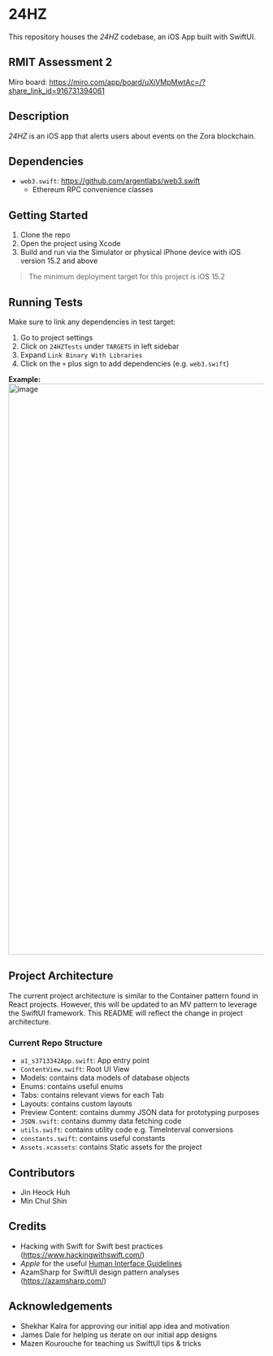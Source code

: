 # 24HZ

This repository houses the *24HZ* codebase, an iOS App built with SwiftUI.

## RMIT Assessment 2

Miro board: https://miro.com/app/board/uXjVMpMwtAc=/?share_link_id=916731394061

## Description
*24HZ* is an iOS app that alerts users about events on the Zora blockchain.

## Dependencies
- `web3.swift`: https://github.com/argentlabs/web3.swift
  - Ethereum RPC convenience classes

## Getting Started
1. Clone the repo
2. Open the project using Xcode
3. Build and run via the Simulator or physical iPhone device with iOS version 15.2 and above

> The minimum deployment target for this project is iOS 15.2

## Running Tests
Make sure to link any dependencies in test target:
1. Go to project settings
2. Click on `24HZTests` under `TARGETS` in left sidebar
3. Expand `Link Binary With Libraries`
4. Click on the `+` plus sign to add dependencies (e.g. `web3.swift`)

**Example:**
<img width="1122" alt="image" src="https://github.com/rmit-iPSE-s2-2023/a2-s3491222/assets/79826279/d512ba4a-19c6-4058-8141-3454335a3544">


## Project Architecture

The current project architecture is similar to the Container pattern found in React projects. However, this will be updated to an MV pattern to leverage the SwiftUI framework. This README will reflect the change in project architecture.

### Current Repo Structure
- `a1_s3713342App.swift`: App entry point
- `ContentView.swift`: Root UI View
- Models: contains data models of database objects
- Enums: contains useful enums
- Tabs: contains relevant views for each Tab
- Layouts: contains custom layouts
- Preview Content: contains dummy JSON data for prototyping purposes
- `JSON.swift`: contains dummy data fetching code
- `utils.swift`: contains utility code e.g. TimeInterval conversions
- `constants.swift`: contains useful constants
- `Assets.xcassets`: contains Static assets for the project

## Contributors
- Jin Heock Huh
- Min Chul Shin

## Credits
- Hacking with Swift for Swift best practices (https://www.hackingwithswift.com/)
- *Apple* for the useful [Human Interface Guidelines](https://developer.apple.com/design/human-interface-guidelines/)
- AzamSharp for SwiftUI design pattern analyses (https://azamsharp.com/)

## Acknowledgements
- Shekhar Kalra for approving our initial app idea and motivation
- James Dale for helping us iterate on our initial app designs
- Mazen Kourouche for teaching us SwiftUI tips & tricks

